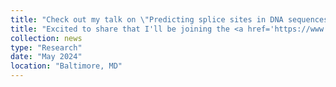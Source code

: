 ```yaml
---
title: "Check out my talk on \"Predicting splice sites in DNA sequences with sequence models\". <a href='https://www.youtube.com/watch?v=MyWwUzjIBVk&feature=youtu.be' target='_blank'>Video</a> and <a href='https://storage.googleapis.com/storage.khchao.com/slides/joint_lab_meeting_slides.pdf' target='_blank'>slides</a> are available now!"
title: "Excited to share that I'll be joining the <a href='https://www.calicolabs.com/people/david-kelley-ph-d/' target='_blank'>Kelley Lab</a> at <a href='https://www.calicolabs.com/' target='_blank'>Calico</a> for the 2024 summer internship! Connect with me in South San Francisco, CA!"
collection: news
type: "Research"
date: "May 2024"
location: "Baltimore, MD"
---
```


